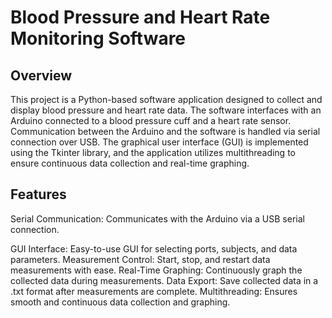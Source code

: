 # Blood Pressure and Heart Rate Monitoring Software
## Overview
This project is a Python-based software application designed to collect and display blood pressure and heart rate data. The software interfaces with an Arduino connected to a blood pressure cuff and a heart rate sensor. Communication between the Arduino and the software is handled via serial connection over USB. The graphical user interface (GUI) is implemented using the Tkinter library, and the application utilizes multithreading to ensure continuous data collection and real-time graphing.

## Features
Serial Communication: Communicates with the Arduino via a USB serial connection.  

GUI Interface: Easy-to-use GUI for selecting ports, subjects, and data parameters.
Measurement Control: Start, stop, and restart data measurements with ease.
Real-Time Graphing: Continuously graph the collected data during measurements.
Data Export: Save collected data in a .txt format after measurements are complete.
Multithreading: Ensures smooth and continuous data collection and graphing.
